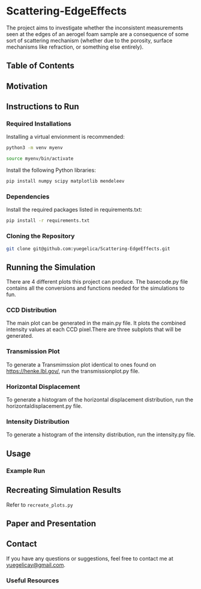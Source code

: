 # Scattering-EdgeEffects
The project aims to investigate whether the inconsistent measurements seen at the edges of an aerogel foam sample are a consequence of some sort of scattering mechanism (whether due to the porosity, surface mechanisms like refraction, or something else entirely). 
## Table of Contents

## Motivation

## Instructions to Run
### Required Installations
Installing a virtual envionment is recommended:
```bash
python3 -m venv myenv
```
```bash
source myenv/bin/activate
```
Install the following Python libraries:

```bash
pip install numpy scipy matplotlib mendeleev
```
### Dependencies
Install the required packages listed in requirements.txt:
```bash
pip install -r requirements.txt
```
### Cloning the Repository
```bash
git clone git@github.com:yuegelica/Scattering-EdgeEffects.git
```

## Running the Simulation
There are 4 different plots this project can produce. The basecode.py file contains all the conversions and functions needed for the simulations to fun.
### CCD Distribution
The main plot can be generated in the main.py file. It plots the combined intensity values at each CCD pixel.There are three subplots that will be generated.
### Transmission Plot
To generate a Transmimssion plot identical to ones found on https://henke.lbl.gov/, run the transmissionplot.py file.
### Horizontal Displacement
To generate a histogram of the horizontal displacement distribution, run the horizontaldisplacement.py file.
### Intensity Distribution
To generate a histogram of the intensity distribution, run the intensity.py file.
## Usage

### Example Run

## Recreating Simulation Results
Refer to `recreate_plots.py`
## Paper and Presentation

## Contact
If you have any questions or suggestions, feel free to contact me at yuegelicay@gmail.com.

### Useful Resources

